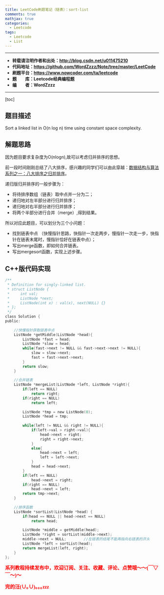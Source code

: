 ```yaml
---
title: LeetCode刷题笔记（链表）：sort-list
comments: true
mathjax: true
categories:
  - Leetcode
tags:
  - Leetcode
  - List
---
```


----------

- **转载请注明作者和出处：http://blog.csdn.net/u011475210**
- **代码地址：https://github.com/WordZzzz/Note/tree/master/LeetCode**
- **刷题平台：https://www.nowcoder.com/ta/leetcode**
- **题&emsp;&emsp;库：Leetcode经典编程题**
- **编&emsp;&emsp;者：WordZzzz**

----------

[toc]

## 题目描述

Sort a linked list in O(n log n) time using constant space complexity.

## 解题思路

因为题目要求复杂度为O(nlogn),故可以考虑归并排序的思想。

前一段时间刚刚总结了八大排序，感兴趣的同学们可以由此穿越：[数据结构与算法系列之一：八大排序之归并排序](https://wordzzzz.github.io/2018/01/07/DS/)。

递归版归并排序的一般步骤为：

- 将待排序数组（链表）取中点并一分为二；
- 递归地对左半部分进行归并排序；
- 递归地对右半部分进行归并排序；
- 将两个半部分进行合并（merge）,得到结果。

所以对应此题目，可以划分为三个小问题：

- 找到链表中点 （快慢指针思路，快指针一次走两步，慢指针一次走一步，快指针在链表末尾时，慢指针恰好在链表中点）；
- 写出merge函数，即如何合并链表。 
- 写出mergesort函数，实现上述步骤。


## C++版代码实现

```c
/**
 * Definition for singly-linked list.
 * struct ListNode {
 *     int val;
 *     ListNode *next;
 *     ListNode(int x) : val(x), next(NULL) {}
 * };
 */
class Solution {
public:
    
    //快慢指针获取链表中点
    ListNode *getMiddle(ListNode *head){
        ListNode *fast = head;
        ListNode *slow = head;
        while(fast->next != NULL && fast->next->next != NULL){
            slow = slow->next;
            fast = fast->next->next;
        }
        return slow;
    }
    
    //合并链表
    ListNode *mergeList(ListNode *left, ListNode *right){
        if(left == NULL)
            return right;
        if(right == NULL)
            return left;
        
        ListNode *tmp = new ListNode(0);
        ListNode *head = tmp;
        
        while(left != NULL && right != NULL){
            if(left->val > right->val){
                head->next = right;
                right = right->next;
            }
            else{
                head->next = left;
                left = left->next;
            }
            head = head->next;
        }
        if(left == NULL)
            head->next = right;
        if(right == NULL)
            head->next = left;
        return tmp->next;
    }
    
    //排序函数
    ListNode *sortList(ListNode *head) {
        if(head == NULL || head->next == NULL)
            return head;
        
        ListNode *middle = getMiddle(head);
        ListNode *right = sortList(middle->next);
        middle->next = NULL;        //左链表的结尾不能再指向右链表的开头
        ListNode *left = sortList(head);
        return mergeList(left, right);
    }
};
```

**<font color="red" size=3 face="仿宋">系列教程持续发布中，欢迎订阅、关注、收藏、评论、点赞哦～～(￣▽￣～)～</font>**

**<font color="red" size=3 face="仿宋">完的汪(∪｡∪)｡｡｡zzz</font>**